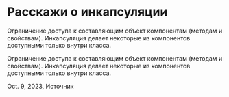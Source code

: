 # Расскажи о инкапсуляции

Ограничение доступа к составляющим объект компонентам (методам и свойствам). Инкапсуляция делает некоторые из компонентов доступными только внутри класса.

Ограничение доступа к составляющим объект компонентам (методам и свойствам). Инкапсуляция делает некоторые из компонентов доступными только внутри класса.

Oct. 9, 2023, Источник

